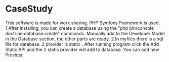 # CaseStudy

This software is made for work sharing. PHP Symfony Framework is used.
1.After installing, you can create a database using the 
"php bin/console doctrine:database:create"
commands. Manually add to the Developer Model in the Database section, the other parts are ready.
2.In myfiles there is a sql file for database.
2 provider is static . After running program click the Add Static API and the 2 static provider will add to database. You can add new Provider.


